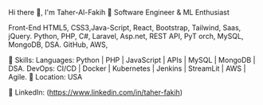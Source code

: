 Hi there 👋, I'm Taher-Al-Fakih
🔹 Software Engineer & ML Enthusiast

Front-End HTML5, CSS3,Java-Script, React, Bootstrap, Tailwind, Saas, jQuery.
Python, PHP, C#, Laravel, Asp.net, REST API, PyT orch, MySQL, MongoDB, DSA.
GitHub, AWS,

🚀 Skills:
Languages: Python | PHP | JavaScript | APIs | MySQL | MongoDB | DSA.
DevOps: CI/CD | Docker | Kubernetes | Jenkins | StreamLit | AWS | Agile.
📍 Location: USA

💼 LinkedIn: (https://www.linkedin.com/in/taher-fakih)
